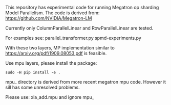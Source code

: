 This repository has experimental code for running Megatron op sharding Model Parallelism.
The code is derived from: https://github.com/NVIDIA/Megatron-LM

Currently only ColumnParallelLinear and RowParallelLinear are tested.

For examples see:
parallel_transformer.py
spmd-experiments.py

With these two layers, MP implementation similar to https://arxiv.org/pdf/1909.08053.pdf is feasible.

Use mpu layers, please install the package:

`sudo -H pip install -e .`

mpu_ directory is derived from more recent megatron mpu code.
However it sill has some unresolved problems.

Please use: xla_add.mpu and ignore mpu_
